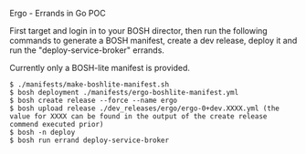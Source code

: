 Ergo - Errands in Go POC

First target and login in to your BOSH director, then run the following commands to generate a BOSH manifest, create a dev release, deploy it and run the "deploy-service-broker" errands.

Currently only a BOSH-lite manifest is provided.

```
$ ./manifests/make-boshlite-manifest.sh
$ bosh deployment ./manifests/ergo-boshlite-manifest.yml
$ bosh create release --force --name ergo
$ bosh upload release ./dev_releases/ergo/ergo-0+dev.XXXX.yml (the value for XXXX can be found in the output of the create release commend executed prior)
$ bosh -n deploy
$ bosh run errand deploy-service-broker
```

